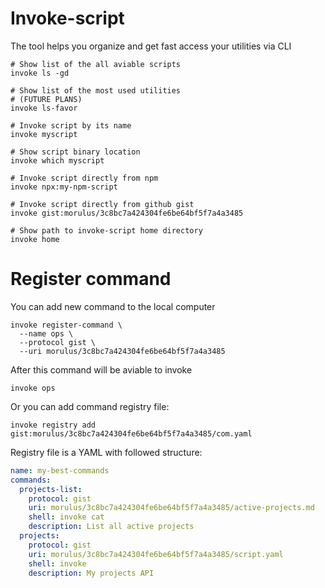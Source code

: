 Invoke-script
==

The tool helps you organize and get fast access your utilities via CLI

```shell
# Show list of the all aviable scripts
invoke ls -gd

# Show list of the most used utilities
# (FUTURE PLANS)
invoke ls-favor

# Invoke script by its name
invoke myscript

# Show script binary location
invoke which myscript

# Invoke script directly from npm
invoke npx:my-npm-script

# Invoke script directly from github gist
invoke gist:morulus/3c8bc7a424304fe6be64bf5f7a4a3485

# Show path to invoke-script home directory
invoke home
```

# Register command

You can add new command to the local computer

```shell
invoke register-command \
  --name ops \
  --protocol gist \
  --uri morulus/3c8bc7a424304fe6be64bf5f7a4a3485
```

After this command will be aviable to invoke

```shell
invoke ops
```

Or you can add command registry file:

```shell
invoke registry add gist:morulus/3c8bc7a424304fe6be64bf5f7a4a3485/com.yaml
```

Registry file is a YAML with followed structure:

```yaml
name: my-best-commands
commands:
  projects-list:
    protocol: gist
    uri: morulus/3c8bc7a424304fe6be64bf5f7a4a3485/active-projects.md
    shell: invoke cat
    description: List all active projects
  projects:
    protocol: gist
    uri: morulus/3c8bc7a424304fe6be64bf5f7a4a3485/script.yaml
    shell: invoke
    description: My projects API
```

